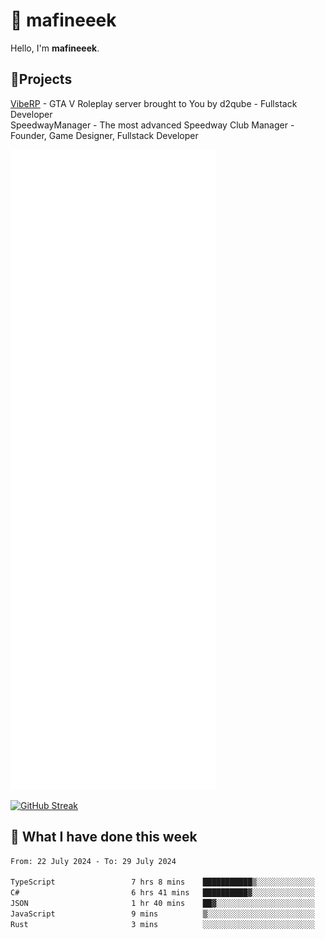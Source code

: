 # 👋 mafineeek
Hello, I'm **mafineeek**.

## 📝Projects

[VibeRP](https://v-rp.pl) - GTA V Roleplay server brought to You by d2qube - Fullstack Developer<br/>
SpeedwayManager - The most advanced Speedway Club Manager - Founder, Game Designer, Fullstack Developer


![](./github-metrics.svg)

[![GitHub Streak](https://streak-stats.demolab.com/?user=mafineeek)](https://git.io/streak-stats)

## 📰 What I have done this week
<!--START_SECTION:waka-->

```txt
From: 22 July 2024 - To: 29 July 2024

TypeScript                 7 hrs 8 mins    ███████████▒░░░░░░░░░░░░░   45.35 %
C#                         6 hrs 41 mins   ██████████▓░░░░░░░░░░░░░░   42.47 %
JSON                       1 hr 40 mins    ██▓░░░░░░░░░░░░░░░░░░░░░░   10.60 %
JavaScript                 9 mins          ▒░░░░░░░░░░░░░░░░░░░░░░░░   01.00 %
Rust                       3 mins          ░░░░░░░░░░░░░░░░░░░░░░░░░   00.35 %
```

<!--END_SECTION:waka-->

